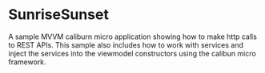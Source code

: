 # SunriseSunset
A sample MVVM caliburn micro application showing how to make http calls to REST APIs. This sample also includes how to work with services and inject the services into the viewmodel constructors using the calibun micro framework. 
